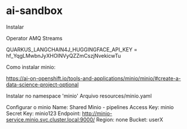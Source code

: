 # ai-sandbox

Instalar 

Operator AMQ Streams

QUARKUS_LANGCHAIN4J_HUGGINGFACE_API_KEY = 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


Como instalar minio:

https://ai-on-openshift.io/tools-and-applications/minio/minio/#create-a-data-science-project-optional

Instalar no namespace 'minio'
Arquivo resources/minio.yaml

Configurar o minio
Name:
Shared Minio - pipelines
Access Key:
minio
Secret Key:
minio123
Endpoint:
http://minio-service.minio.svc.cluster.local:9000/
Region:
none
Bucket:
userX